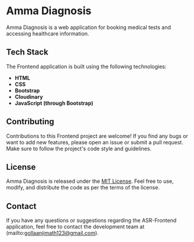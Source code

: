 # Amma Diagnosis
Amma Diagnosis is a web application for booking medical tests and accessing healthcare information.

## Tech Stack

The Frontend application is built using the following technologies:

- **HTML**
- **CSS**
- **Bootstrap**
- **Cloudinary**
- **JavaScript (through Bootstrap)**


## Contributing

Contributions to this Frontend project are welcome! If you find any bugs or want to add new features, please open an issue or submit a pull request. Make sure to follow the project's code style and guidelines.

## License

Amma Diagnosis is released under the [MIT License](LICENSE). Feel free to use, modify, and distribute the code as per the terms of the license.

## Contact

If you have any questions or suggestions regarding the ASR-Frontend application, feel free to contact the development team at (mailto:gollaanjimath123@gmail.com).
